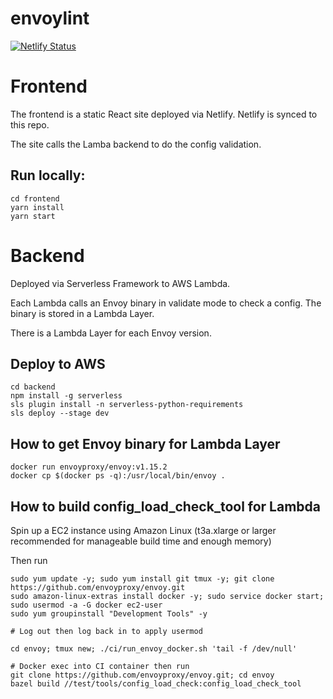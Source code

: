 # envoylint

[![Netlify Status](https://api.netlify.com/api/v1/badges/5fb8f73f-4b59-4ac1-8916-7b63e7182aec/deploy-status)](https://app.netlify.com/sites/dazzling-mahavira-26b329/deploys)

# Frontend

The frontend is a static React site deployed via Netlify. Netlify is synced to this repo.

The site calls the Lamba backend to do the config validation.

## Run locally:

```
cd frontend
yarn install
yarn start
```

# Backend

Deployed via Serverless Framework to AWS Lambda.

Each Lambda calls an Envoy binary in validate mode to check a config. The binary is stored in a Lambda Layer.

There is a Lambda Layer for each Envoy version.

## Deploy to AWS

```
cd backend
npm install -g serverless
sls plugin install -n serverless-python-requirements
sls deploy --stage dev
```

## How to get Envoy binary for Lambda Layer

```
docker run envoyproxy/envoy:v1.15.2
docker cp $(docker ps -q):/usr/local/bin/envoy .
```

## How to build config_load_check_tool for Lambda

Spin up a EC2 instance using Amazon Linux (t3a.xlarge or larger recommended for manageable build time and enough memory)

Then run

```
sudo yum update -y; sudo yum install git tmux -y; git clone https://github.com/envoyproxy/envoy.git
sudo amazon-linux-extras install docker -y; sudo service docker start; sudo usermod -a -G docker ec2-user
sudo yum groupinstall "Development Tools" -y

# Log out then log back in to apply usermod

cd envoy; tmux new; ./ci/run_envoy_docker.sh 'tail -f /dev/null'

# Docker exec into CI container then run
git clone https://github.com/envoyproxy/envoy.git; cd envoy
bazel build //test/tools/config_load_check:config_load_check_tool
```
